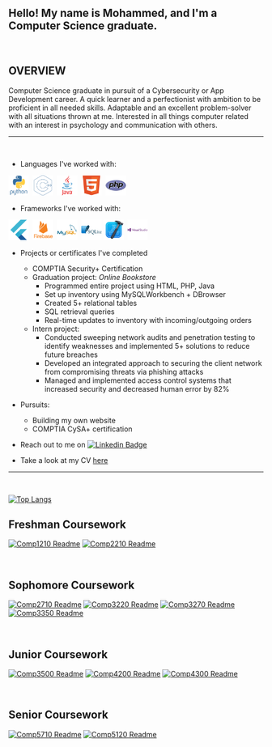 ## Hello! My name is Mohammed, and I'm a Computer Science graduate.

<br>

## OVERVIEW
Computer Science graduate in pursuit of a Cybersecurity or App Development career. A quick learner and a perfectionist with ambition to be proficient in all needed skills. Adaptable and an excellent problem-solver with all situations thrown at me. Interested in all things computer related with an interest in psychology and communication with others.

---
<br>

- Languages I've worked with:
<div>
    <img src="https://github.com/devicons/devicon/blob/master/icons/python/python-original-wordmark.svg" title="Python" alt="py" width="40" height="40"/>&nbsp;
    <img src="https://github.com/devicons/devicon/blob/master/icons/cplusplus/cplusplus-line.svg"  title="Cplusplus" alt="C++" width="40" height="40"/>&nbsp;
    <img src="https://github.com/devicons/devicon/blob/master/icons/java/java-original-wordmark.svg" title="Java" alt="Java" width="40" height="40"/>&nbsp; 
    <img src="https://github.com/devicons/devicon/blob/master/icons/html5/html5-original.svg" title="HTML5" alt="HTML" width="40" height="40"/>&nbsp;
    <img src="https://github.com/devicons/devicon/blob/master/icons/php/php-original.svg" title="PHP" alt="PHP" width="40" height="40"/>&nbsp;
</div>



- Frameworks I've worked with:
<div>
    <img src="https://github.com/devicons/devicon/blob/master/icons/flutter/flutter-original.svg" title="Flutter" alt="Flutter" width="40" height="40"/>&nbsp;
    <img src="https://github.com/devicons/devicon/blob/master/icons/firebase/firebase-plain-wordmark.svg" title="Firebase" alt="Firebase" width="40" height="40"/>&nbsp;
    <img src="https://github.com/devicons/devicon/blob/master/icons/mysql/mysql-original-wordmark.svg" title="MySQL" alt="MySQL" width="40" height="40"/>&nbsp;
    <img src="https://github.com/devicons/devicon/blob/master/icons/sqlite/sqlite-original-wordmark.svg" title="SQLite" **alt="Sqlite" width="40" height="40"/>
    <img src="https://github.com/devicons/devicon/blob/master/icons/xcode/xcode-original.svg" title="Xcode"  alt="Xcode" width="40" height="40"/>&nbsp;
    <img src="https://github.com/devicons/devicon/blob/master/icons/visualstudio/visualstudio-plain-wordmark.svg" title="VisualStudio"  alt="VStudio" width="40" height="40"/>&nbsp;

</div>

- Projects or certificates I've completed
    - COMPTIA Security+ Certification
    - Graduation project:
         *Online Bookstore*
        * Programmed entire project using HTML, PHP, Java
        * Set up inventory using MySQLWorkbench + DBrowser
        * Created 5+ relational tables
        * SQL retrieval queries
        * Real-time updates to inventory with incoming/outgoing orders
    - Intern project:
        * Conducted sweeping network audits and penetration testing to identify weaknesses and implemented 5+ solutions to reduce future breaches
        * Developed an integrated approach to securing the client network from compromising threats via phishing attacks
        * Managed and implemented access control systems that increased security and decreased human error by 82%


- Pursuits:
    - Building my own website 
    - COMPTIA CySA+ certification 
    

- Reach out to me on [![Linkedin Badge](https://img.shields.io/badge/LinkedIn-blue?logo=linkedin&logoColor=white&style=for-the-badge)](https://www.linkedin.com/in/mohammed-salaam-16b670245/)
- Take a look at my CV [here](https://github.com/MSalaam/MSalaam/blob/main/Mohammed%20Salaam%20CV.pdf) 


---
<br>

[![Top Langs](https://github-readme-stats.vercel.app/api/top-langs/?username=MSalaam&layout=compact&theme=vision-friendly-dark)](https://github.com/anuraghazra/github-readme-stats)


## Freshman Coursework

[![Comp1210 Readme](https://github-readme-stats.vercel.app/api/pin/?username=MSalaam&repo=Comp1210&theme=transparent)](https://github.com/MSalaam/COMP1210)
[![Comp2210 Readme](https://github-readme-stats.vercel.app/api/pin/?username=MSalaam&repo=Comp2210&theme=transparent)](https://github.com/MSalaam/COMP2210)


<br>

## Sophomore Coursework

[![Comp2710 Readme](https://github-readme-stats.vercel.app/api/pin/?username=MSalaam&repo=Comp2710&theme=transparent)](https://github.com/MSalaam/COMP2710)
[![Comp3220 Readme](https://github-readme-stats.vercel.app/api/pin/?username=MSalaam&repo=Comp3220&theme=transparent)](https://github.com/MSalaam/COMP3220)
[![Comp3270 Readme](https://github-readme-stats.vercel.app/api/pin/?username=MSalaam&repo=Comp3270&theme=transparent)](https://github.com/MSalaam/COMP3270)
[![Comp3350 Readme](https://github-readme-stats.vercel.app/api/pin/?username=MSalaam&repo=Comp3350&theme=transparent)](https://github.com/MSalaam/COMP3350)


<br>

## Junior Coursework

[![Comp3500 Readme](https://github-readme-stats.vercel.app/api/pin/?username=MSalaam&repo=Comp3500&theme=transparent)](https://github.com/MSalaam/COMP3500)
[![Comp4200 Readme](https://github-readme-stats.vercel.app/api/pin/?username=MSalaam&repo=Comp4200&theme=transparent)](https://github.com/MSalaam/COMP4200)
[![Comp4300 Readme](https://github-readme-stats.vercel.app/api/pin/?username=MSalaam&repo=Comp4300&theme=transparent)](https://github.com/MSalaam/COMP4300)


<br>

## Senior Coursework

[![Comp5710 Readme](https://github-readme-stats.vercel.app/api/pin/?username=MSalaam&repo=Comp5710&theme=transparent)](https://github.com/MSalaam/COMP5710)
[![Comp5120 Readme](https://github-readme-stats.vercel.app/api/pin/?username=MSalaam&repo=Comp5120&theme=transparent)](https://github.com/MSalaam/COMP5120)